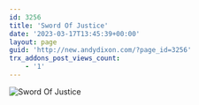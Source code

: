 ```yaml
---
id: 3256
title: 'Sword Of Justice'
date: '2023-03-17T13:45:39+00:00'
layout: page
guid: 'http://new.andydixon.com/?page_id=3256'
trx_addons_post_views_count:
    - '1'
---
```


![Sword Of Justice](https://i0.wp.com/assets.g8x2.ldn.idrivee2-23.com/posters/Sword%20Of%20Justice%2002.jpg?w=1200&ssl=1 "Sword Of Justice")